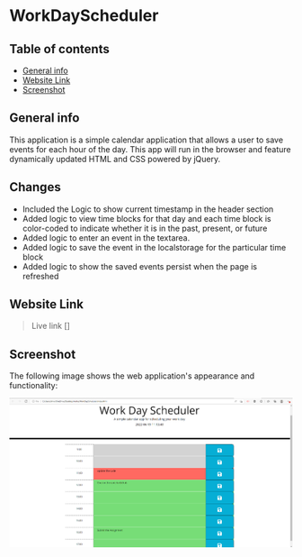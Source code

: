 # WorkDayScheduler
## Table of contents
* [General info](#general-info)
* [Website Link](#website-link)
* [Screenshot](#screenshot)

## General info
This application is a simple calendar application that allows a user to save events for each hour of the day. This app will run in the browser and feature dynamically updated HTML and CSS powered by jQuery.
    

## Changes

* Included the Logic to show current timestamp in the header section
* Added logic to view time blocks for that day and each time block is color-coded to indicate whether it is in the past, present, or future
* Added logic to enter an event in the textarea.
* Added logic to save the event in the localstorage for the particular time block 
* Added logic to show the saved events persist when the page is refreshed

## Website Link

> Live link []

## Screenshot
The following image shows the web application's appearance and functionality:

![The Password Generator application displays a red button to "Generate Password".](./assets/demoimg/WorkDaySchedulerDemo.PNG)